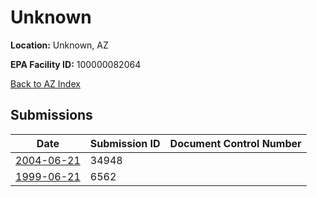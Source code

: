 # Unknown

**Location:** Unknown, AZ

**EPA Facility ID:** 100000082064

[Back to AZ Index](../../index.md)

## Submissions

| Date | Submission ID | Document Control Number |
|------|--------------|-------------------------|
| [2004-06-21](submissions/34948.md) | 34948 |  |
| [1999-06-21](submissions/6562.md) | 6562 |  |
